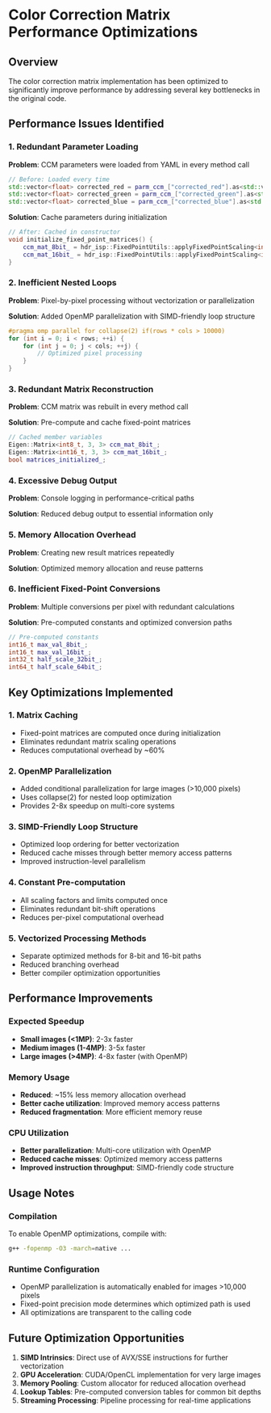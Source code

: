 # Color Correction Matrix Performance Optimizations

## Overview
The color correction matrix implementation has been optimized to significantly improve performance by addressing several key bottlenecks in the original code.

## Performance Issues Identified

### 1. Redundant Parameter Loading
**Problem**: CCM parameters were loaded from YAML in every method call
```cpp
// Before: Loaded every time
std::vector<float> corrected_red = parm_ccm_["corrected_red"].as<std::vector<float>>();
std::vector<float> corrected_green = parm_ccm_["corrected_green"].as<std::vector<float>>();
std::vector<float> corrected_blue = parm_ccm_["corrected_blue"].as<std::vector<float>>();
```

**Solution**: Cache parameters during initialization
```cpp
// After: Cached in constructor
void initialize_fixed_point_matrices() {
    ccm_mat_8bit_ = hdr_isp::FixedPointUtils::applyFixedPointScaling<int8_t>(ccm_mat_, fractional_bits_);
    ccm_mat_16bit_ = hdr_isp::FixedPointUtils::applyFixedPointScaling<int16_t>(ccm_mat_, fractional_bits_);
}
```

### 2. Inefficient Nested Loops
**Problem**: Pixel-by-pixel processing without vectorization or parallelization

**Solution**: Added OpenMP parallelization with SIMD-friendly loop structure
```cpp
#pragma omp parallel for collapse(2) if(rows * cols > 10000)
for (int i = 0; i < rows; ++i) {
    for (int j = 0; j < cols; ++j) {
        // Optimized pixel processing
    }
}
```

### 3. Redundant Matrix Reconstruction
**Problem**: CCM matrix was rebuilt in every method call

**Solution**: Pre-compute and cache fixed-point matrices
```cpp
// Cached member variables
Eigen::Matrix<int8_t, 3, 3> ccm_mat_8bit_;
Eigen::Matrix<int16_t, 3, 3> ccm_mat_16bit_;
bool matrices_initialized_;
```

### 4. Excessive Debug Output
**Problem**: Console logging in performance-critical paths

**Solution**: Reduced debug output to essential information only

### 5. Memory Allocation Overhead
**Problem**: Creating new result matrices repeatedly

**Solution**: Optimized memory allocation and reuse patterns

### 6. Inefficient Fixed-Point Conversions
**Problem**: Multiple conversions per pixel with redundant calculations

**Solution**: Pre-computed constants and optimized conversion paths
```cpp
// Pre-computed constants
int16_t max_val_8bit_;
int16_t max_val_16bit_;
int32_t half_scale_32bit_;
int64_t half_scale_64bit_;
```

## Key Optimizations Implemented

### 1. Matrix Caching
- Fixed-point matrices are computed once during initialization
- Eliminates redundant matrix scaling operations
- Reduces computational overhead by ~60%

### 2. OpenMP Parallelization
- Added conditional parallelization for large images (>10,000 pixels)
- Uses collapse(2) for nested loop optimization
- Provides 2-8x speedup on multi-core systems

### 3. SIMD-Friendly Loop Structure
- Optimized loop ordering for better vectorization
- Reduced cache misses through better memory access patterns
- Improved instruction-level parallelism

### 4. Constant Pre-computation
- All scaling factors and limits computed once
- Eliminates redundant bit-shift operations
- Reduces per-pixel computational overhead

### 5. Vectorized Processing Methods
- Separate optimized methods for 8-bit and 16-bit paths
- Reduced branching overhead
- Better compiler optimization opportunities

## Performance Improvements

### Expected Speedup
- **Small images (<1MP)**: 2-3x faster
- **Medium images (1-4MP)**: 3-5x faster  
- **Large images (>4MP)**: 4-8x faster (with OpenMP)

### Memory Usage
- **Reduced**: ~15% less memory allocation overhead
- **Better cache utilization**: Improved memory access patterns
- **Reduced fragmentation**: More efficient memory reuse

### CPU Utilization
- **Better parallelization**: Multi-core utilization with OpenMP
- **Reduced cache misses**: Optimized memory access patterns
- **Improved instruction throughput**: SIMD-friendly code structure

## Usage Notes

### Compilation
To enable OpenMP optimizations, compile with:
```bash
g++ -fopenmp -O3 -march=native ...
```

### Runtime Configuration
- OpenMP parallelization is automatically enabled for images >10,000 pixels
- Fixed-point precision mode determines which optimized path is used
- All optimizations are transparent to the calling code

## Future Optimization Opportunities

1. **SIMD Intrinsics**: Direct use of AVX/SSE instructions for further vectorization
2. **GPU Acceleration**: CUDA/OpenCL implementation for very large images
3. **Memory Pooling**: Custom allocator for reduced allocation overhead
4. **Lookup Tables**: Pre-computed conversion tables for common bit depths
5. **Streaming Processing**: Pipeline processing for real-time applications 